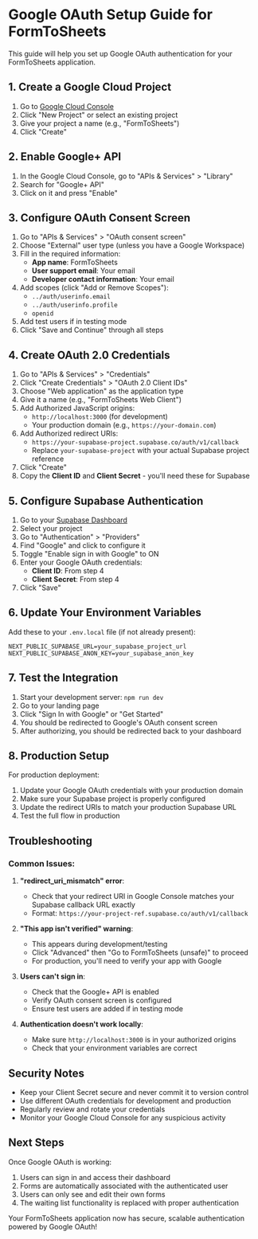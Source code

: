 # Google OAuth Setup Guide for FormToSheets

This guide will help you set up Google OAuth authentication for your FormToSheets application.

## 1. Create a Google Cloud Project

1. Go to [Google Cloud Console](https://console.cloud.google.com/)
2. Click "New Project" or select an existing project
3. Give your project a name (e.g., "FormToSheets")
4. Click "Create"

## 2. Enable Google+ API

1. In the Google Cloud Console, go to "APIs & Services" > "Library"
2. Search for "Google+ API"
3. Click on it and press "Enable"

## 3. Configure OAuth Consent Screen

1. Go to "APIs & Services" > "OAuth consent screen"
2. Choose "External" user type (unless you have a Google Workspace)
3. Fill in the required information:
   - **App name**: FormToSheets
   - **User support email**: Your email
   - **Developer contact information**: Your email
4. Add scopes (click "Add or Remove Scopes"):
   - `../auth/userinfo.email`
   - `../auth/userinfo.profile`
   - `openid`
5. Add test users if in testing mode
6. Click "Save and Continue" through all steps

## 4. Create OAuth 2.0 Credentials

1. Go to "APIs & Services" > "Credentials"
2. Click "Create Credentials" > "OAuth 2.0 Client IDs"
3. Choose "Web application" as the application type
4. Give it a name (e.g., "FormToSheets Web Client")
5. Add Authorized JavaScript origins:
   - `http://localhost:3000` (for development)
   - Your production domain (e.g., `https://your-domain.com`)
6. Add Authorized redirect URIs:
   - `https://your-supabase-project.supabase.co/auth/v1/callback`
   - Replace `your-supabase-project` with your actual Supabase project reference
7. Click "Create"
8. Copy the **Client ID** and **Client Secret** - you'll need these for Supabase

## 5. Configure Supabase Authentication

1. Go to your [Supabase Dashboard](https://supabase.com/dashboard)
2. Select your project
3. Go to "Authentication" > "Providers"
4. Find "Google" and click to configure it
5. Toggle "Enable sign in with Google" to ON
6. Enter your Google OAuth credentials:
   - **Client ID**: From step 4
   - **Client Secret**: From step 4
7. Click "Save"

## 6. Update Your Environment Variables

Add these to your `.env.local` file (if not already present):

```env
NEXT_PUBLIC_SUPABASE_URL=your_supabase_project_url
NEXT_PUBLIC_SUPABASE_ANON_KEY=your_supabase_anon_key
```

## 7. Test the Integration

1. Start your development server: `npm run dev`
2. Go to your landing page
3. Click "Sign In with Google" or "Get Started"
4. You should be redirected to Google's OAuth consent screen
5. After authorizing, you should be redirected back to your dashboard

## 8. Production Setup

For production deployment:

1. Update your Google OAuth credentials with your production domain
2. Make sure your Supabase project is properly configured
3. Update the redirect URIs to match your production Supabase URL
4. Test the full flow in production

## Troubleshooting

### Common Issues:

1. **"redirect_uri_mismatch" error**:
   - Check that your redirect URI in Google Console matches your Supabase callback URL exactly
   - Format: `https://your-project-ref.supabase.co/auth/v1/callback`

2. **"This app isn't verified" warning**:
   - This appears during development/testing
   - Click "Advanced" then "Go to FormToSheets (unsafe)" to proceed
   - For production, you'll need to verify your app with Google

3. **Users can't sign in**:
   - Check that the Google+ API is enabled
   - Verify OAuth consent screen is configured
   - Ensure test users are added if in testing mode

4. **Authentication doesn't work locally**:
   - Make sure `http://localhost:3000` is in your authorized origins
   - Check that your environment variables are correct

## Security Notes

- Keep your Client Secret secure and never commit it to version control
- Use different OAuth credentials for development and production
- Regularly review and rotate your credentials
- Monitor your Google Cloud Console for any suspicious activity

## Next Steps

Once Google OAuth is working:
1. Users can sign in and access their dashboard
2. Forms are automatically associated with the authenticated user
3. Users can only see and edit their own forms
4. The waiting list functionality is replaced with proper authentication

Your FormToSheets application now has secure, scalable authentication powered by Google OAuth!

